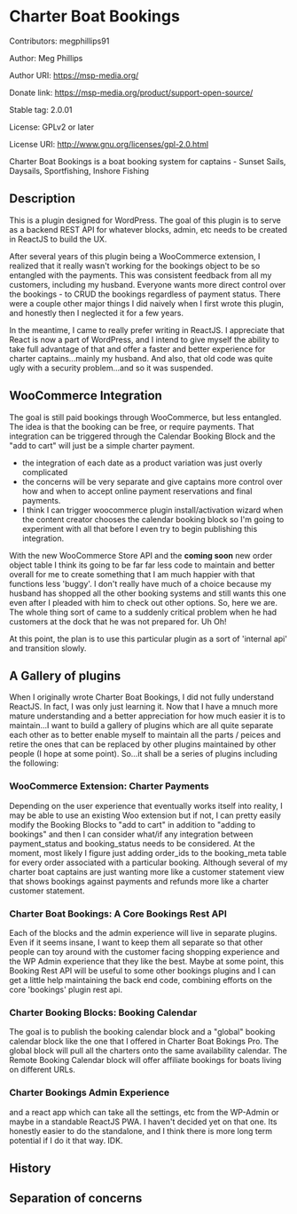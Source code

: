 # Charter Boat Bookings
Contributors: megphillips91

Author: Meg Phillips

Author URI: https://msp-media.org/

Donate link: https://msp-media.org/product/support-open-source/

Stable tag: 2.0.01

License: GPLv2 or later

License URI: http://www.gnu.org/licenses/gpl-2.0.html

Charter Boat Bookings is a boat booking system for captains - Sunset Sails, Daysails, Sportfishing, Inshore Fishing


## Description
This is a plugin designed for WordPress. The goal of this plugin is to serve as a backend REST API for whatever blocks, admin, etc needs to be created in ReactJS to build the UX. 

After several years of this plugin being a WooCommerce extension, I realized that it really wasn't working for the bookings object to be so entangled with the payments. This was consistent feedback from all my customers, including my husband. Everyone wants more direct control over the bookings - to CRUD the bookings regardless of payment status. There were a couple other major things I did naively when I first wrote this plugin, and honestly then I neglected it for a few years. 

In the meantime, I came to really prefer writing in ReactJS. I appreciate that React is now a part of WordPress, and I intend to give myself the ability to take full advantage of that and offer a faster and better experience for charter captains...mainly my husband. And also, that old code was quite ugly with a security problem...and so it was suspended. 

## WooCommerce Integration
The goal is still paid bookings through WooCommerce, but less entangled. The idea is that the booking can be free, or require payments. That integration can be triggered through the Calendar Booking Block and the "add to cart" will just be a simple charter payment. 
- the integration of each date as a product variation was just overly complicated
- the concerns will be very separate and give captains more control over how and when to accept online payment reservations and final payments. 
- I think I can trigger woocommerce plugin install/activation wizard when the content creator chooses the calendar booking block so I'm going to experiment with all that before I even try to begin publishing this integration. 

With the new WooCommerce Store API and the **coming soon** new order object table I think its going to be far far less code to maintain and better overall for me to create something that I am much happier with that functions less 'buggy'. I don't really have much of a choice because my husband has shopped all the other booking systems and still wants this one even after I pleaded with him to check out other options. So, here we are. The whole thing sort of came to a suddenly critical problem when he had customers at the dock that he was not prepared for. Uh Oh!

At this point, the plan is to use this particular plugin as a sort of 'internal api' and transition slowly.

## A Gallery of plugins
When I originally wrote Charter Boat Bookings, I did not fully understand ReactJS. In fact, I was only just learning it. Now that I have a mnuch more mature understanding and a better appreciation for how much easier it is to maintain...I want to build a gallery of plugins which are all quite separate each other as to better enable myself to maintain all the parts / peices and retire the ones that can be replaced by other plugins maintained by other people (I hope at some point). So...it shall be a series of plugins including the following:

### WooCommerce Extension: Charter Payments
Depending on the user experience that eventually works itself into reality, I may be able to use an existing Woo extension but if not, I can pretty easily modify the Booking Blocks to "add to cart" in addition to "adding to bookings" and then I can consider what/if any integration between payment_status and booking_status needs to be considered. At the moment, most likely I figure just adding order_ids to the booking_meta table for every order associated with a particular booking. Although several of my charter boat captains are just wanting more like a customer statement view that shows bookings against payments and refunds more like a charter customer statement. 

### Charter Boat Bookings: A Core Bookings Rest API
Each of the blocks and the admin experience will live in separate plugins. Even if it seems insane, I want to keep them all separate so that other people can toy around with the customer facing shopping experience and the WP Admin experience that they like the best. Maybe at some point, this Booking Rest API will be useful to some other bookings plugins and I can get a little help maintaining the back end code, combining efforts on the core 'bookings' plugin rest api. 

### Charter Booking Blocks: Booking Calendar
The goal is to publish the booking calendar block and a "global" booking calendar block like the one that I offered in Charter Boat Bokings Pro. The global block will pull all the charters onto the same availability calendar. The Remote Booking Calendar block will offer affiliate bookings for boats living on different URLs. 

### Charter Bookings Admin Experience
and a react app which can take all the settings, etc from the WP-Admin or maybe in a standable ReactJS PWA. I haven't decided yet on that one. Its honestly easier to do the standalone, and I think there is more long term potential if I do it that way. IDK.

## History

## Separation of concerns


